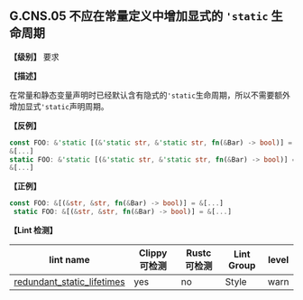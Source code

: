 ## G.CNS.05 不应在常量定义中增加显式的 `'static` 生命周期

**【级别】** 要求

**【描述】**

在常量和静态变量声明时已经默认含有隐式的`'static`生命周期，所以不需要额外增加显式`'static`声明周期。

**【反例】**

```rust
const FOO: &'static [(&'static str, &'static str, fn(&Bar) -> bool)] =
&[...]
static FOO: &'static [(&'static str, &'static str, fn(&Bar) -> bool)] =
&[...]
```

**【正例】**

```rust
const FOO: &[(&str, &str, fn(&Bar) -> bool)] = &[...]
 static FOO: &[(&str, &str, fn(&Bar) -> bool)] = &[...]
```

**【Lint 检测】**

| lint name | Clippy 可检测 | Rustc 可检测 | Lint Group | level |
| ------ | ---- | --------- | ------ | ------ | 
| [redundant_static_lifetimes](https://rust-lang.github.io/rust-clippy/master/#redundant_static_lifetimes) | yes| no | Style | warn |

